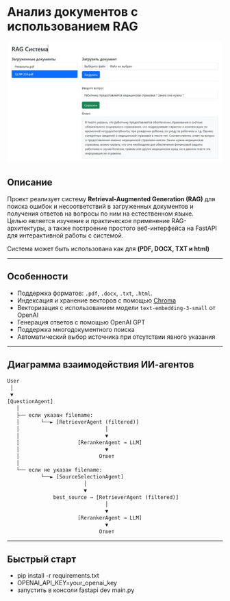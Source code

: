 # Анализ документов с использованием RAG

![Интерфейс](./assets/demo.png)

## Описание

Проект реализует систему **Retrieval-Augmented Generation (RAG)** для поиска ошибок и несоответствий в загруженных документов и получения ответов на вопросы по ним на естественном языке.  
Целью является изучение и практическое применение RAG-архитектуры, а также построение простого веб-интерфейса на FastAPI для интерактивной работы с системой.

Система может быть использована как для **(PDF, DOCX, TXT и html)**

---

## Особенности

- Поддержка форматов: `.pdf`, `.docx`, `.txt`, `.html`.
- Индексация и хранение векторов с помощью [Chroma](https://www.trychroma.com/)
- Векторизация с использованием модели `text-embedding-3-small` от OpenAI
- Генерация ответов с помощью OpenAI GPT
- Поддержка многодокументного поиска
- Автоматический выбор источника при отсутствии явного указания

---

## Диаграмма взаимодействия ИИ-агентов

```mermaid
User
 │
 ▼
[QuestionAgent]
   │
   ├── если указан filename:
   │       └──► [RetrieverAgent (filtered)]
   │                            │
   │                            ▼
   │                   [RerankerAgent → LLM]
   │                            ▼
   │                          Ответ
   │
   └── если не указан filename:
           └──► [SourceSelectionAgent]
                         │
                         ▼
               best_source → [RetrieverAgent (filtered)]
                                │
                                ▼
                       [RerankerAgent → LLM]
                                ▼
                              Ответ
```
---

## Быстрый старт
- pip install -r requirements.txt
- OPENAI_API_KEY=your_openai_key
- запустить в консоли fastapi dev main.py     